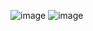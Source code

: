 ![image](https://user-images.githubusercontent.com/103600161/190001880-424fad0d-fd84-45a2-be19-c9ad3ec64b6a.png)
![image](https://user-images.githubusercontent.com/103600161/190001895-3ff9d3d2-e66d-47c5-a2cf-3dd8719f8537.png)

